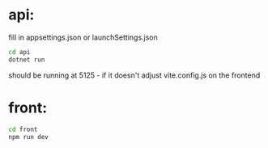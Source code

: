 # api:

fill in appsettings.json or launchSettings.json

```bash
cd api
dotnet run
```

should be running at 5125 - if it doesn't adjust vite.config.js on the frontend

# front:

```bash
cd front
npm run dev
```
